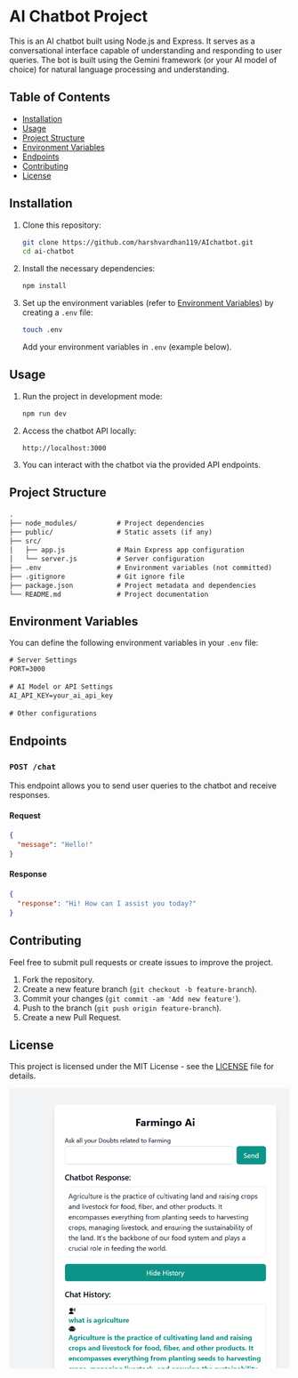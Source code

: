 

# AI Chatbot Project

This is an AI chatbot built using Node.js and Express. It serves as a conversational interface capable of understanding and responding to user queries. The bot is built using the Gemini framework (or your AI model of choice) for natural language processing and understanding.

## Table of Contents

- [Installation](#installation)
- [Usage](#usage)
- [Project Structure](#project-structure)
- [Environment Variables](#environment-variables)
- [Endpoints](#endpoints)
- [Contributing](#contributing)
- [License](#license)

## Installation

1. Clone this repository:

   ```bash
   git clone https://github.com/harshvardhan119/AIchatbot.git
   cd ai-chatbot
   ```

2. Install the necessary dependencies:

   ```bash
   npm install
   ```

3. Set up the environment variables (refer to [Environment Variables](#environment-variables)) by creating a `.env` file:

   ```bash
   touch .env
   ```

   Add your environment variables in `.env` (example below).

## Usage

1. Run the project in development mode:

   ```bash
   npm run dev
   ```

2. Access the chatbot API locally:

   ```
   http://localhost:3000
   ```

3. You can interact with the chatbot via the provided API endpoints.

## Project Structure

```
.
├── node_modules/          # Project dependencies
├── public/                # Static assets (if any)
├── src/         
│   ├── app.js             # Main Express app configuration
│   └── server.js          # Server configuration
├── .env                   # Environment variables (not committed)
├── .gitignore             # Git ignore file
├── package.json           # Project metadata and dependencies
└── README.md              # Project documentation
```

## Environment Variables

You can define the following environment variables in your `.env` file:

```
# Server Settings
PORT=3000

# AI Model or API Settings
AI_API_KEY=your_ai_api_key

# Other configurations
```

## Endpoints

### `POST /chat`

This endpoint allows you to send user queries to the chatbot and receive responses.

#### Request

```json
{
  "message": "Hello!"
}
```

#### Response

```json
{
  "response": "Hi! How can I assist you today?"
}
```

## Contributing

Feel free to submit pull requests or create issues to improve the project.

1. Fork the repository.
2. Create a new feature branch (`git checkout -b feature-branch`).
3. Commit your changes (`git commit -am 'Add new feature'`).
4. Push to the branch (`git push origin feature-branch`).
5. Create a new Pull Request.

## License

This project is licensed under the MIT License - see the [LICENSE](LICENSE) file for details.

![alt text](image.png)